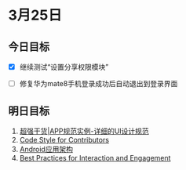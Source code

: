 # 3月25日

## 今日目标

- [x] 继续测试“设置分享权限模块”


- [ ] 修复华为mate8手机登录成功后自动退出到登录界面


## 明日目标

1. [超强干货|APP规范实例-详细的UI设计规范](http://www.uml.org.cn/jmshj/201603221.asp)
2. [Code Style for Contributors](https://source.android.com/source/code-style.html)
3. [Android应用架构](http://www.jianshu.com/p/8ca27934c6e6)
4. [Best Practices for Interaction and Engagement](https://developer.android.com/intl/zh-cn/training/best-ux.html)


